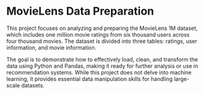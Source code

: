 # MovieLens Data Preparation
This project focuses on analyzing and preparing the MovieLens 1M dataset, which includes one million movie ratings from six thousand users across four thousand movies. The dataset is divided into three tables: ratings, user information, and movie information.

The goal is to demonstrate how to effectively load, clean, and transform the data using Python and Pandas, making it ready for further analysis or use in recommendation systems. While this project does not delve into machine learning, it provides essential data manipulation skills for handling large-scale datasets.
